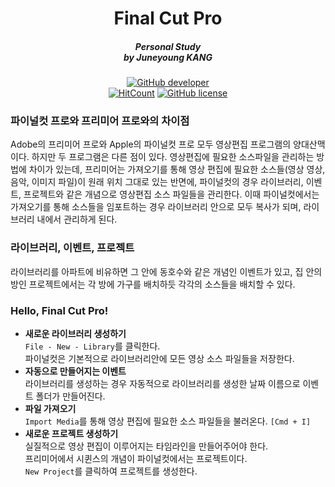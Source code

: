 <h1 align="center">Final Cut Pro</h1>
<h5 align="center">Personal Study<br>by Juneyoung KANG</h5>

[<p align = "center">
![GitHub developer](https://img.shields.io/badge/Developer-Juneyoung%20Kang-blue.svg?longCache=true&style=flat-square)](https://github.com/Juneyoung-Kang)<br>[![HitCount](http://hits.dwyl.io/Juneyoung-Kang/final-cut-pro.svg)](http://hits.dwyl.io/Juneyoung-Kang/final-cut-pro) [![GitHub license](https://img.shields.io/github/license/Juneyoung-Kang/final-cut-pro.svg?longCache=true&style=flat-square)](https://github.com/Juneyoung-Kang/final-cut-pro/blob/master/LICENSE)

### 파이널컷 프로와 프리미어 프로와의 차이점 
Adobe의 프리미어 프로와 Apple의 파이널컷 프로 모두 영상편집 프로그램의 양대산맥이다. 하지만 두 프로그램은 다른 점이 있다. 영상편집에 필요한 소스파일을 관리하는 방법에 차이가 있는데, 프리미어는 가져오기를 통해 영상 편집에 필요한 소스들(영상 영상, 음악, 이미지 파일)이 원래 위치 그대로 있는 반면에, 파이널컷의 경우 라이브러리, 이벤트, 프로젝트와 같은 개념으로 영상편집 소스 파일들을 관리한다. 이때 파이널컷에서는 가져오기를 통해 소스들을 임포트하는 경우 라이브러리 안으로 모두 복사가 되며, 라이브러리 내에서 관리하게 된다. 

### 라이브러리, 이벤트, 프로젝트
라이브러리를 아파트에 비유하면 그 안에 동호수와 같은 개념인 이벤트가 있고, 집 안의 방인 프로젝트에서는 각 방에 가구를 배치하듯 각각의 소스들을 배치할 수 있다.

### Hello, Final Cut Pro!
- **새로운 라이브러리 생성하기**  
`File - New - Library`를 클릭한다.  
파이널컷은 기본적으로 라이브러리안에 모든 영상 소스 파일들을 저장한다.
- **자동으로 만들어지는 이벤트**  
라이브러리를 생성하는 경우 자동적으로 라이브러리를 생성한 날짜 이름으로 이벤트 폴더가 만들어진다. 
- **파일 가져오기**  
`Import Media`를 통해 영상 편집에 필요한 소스 파일들을 불러온다. `[Cmd + I]`
- **새로운 프로젝트 생성하기**  
실질적으로 영상 편집이 이루어지는 타임라인을 만들어주어야 한다.  
프리미어에서 시퀸스의 개념이 파이널컷에서는 프로젝트이다.  
`New Project`를 클릭하여 프로젝트를 생성한다.